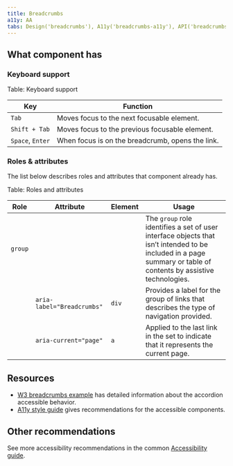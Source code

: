 ```yaml
---
title: Breadcrumbs
a11y: AA
tabs: Design('breadcrumbs'), A11y('breadcrumbs-a11y'), API('breadcrumbs-api'), Example('breadcrumbs-code'), Changelog('breadcrumbs-changelog')
---
```


## What component has

### Keyboard support

Table: Keyboard support

| Key              | Function                                         |
| ---------------- | ------------------------------------------------ |
| `Tab`            | Moves focus to the next focusable element.       |
| `Shift + Tab`    | Moves focus to the previous focusable element.   |
| `Space`, `Enter` | When focus is on the breadcrumb, opens the link. |

### Roles & attributes

The list below describes roles and attributes that component already has.

Table: Roles and attributes

| Role    | Attribute                 | Element | Usage                                                                                                                                                             |
| ------- | ------------------------- | ------- | ----------------------------------------------------------------------------------------------------------------------------------------------------------------- |
| `group` |                           |         | The `group` role identifies a set of user interface objects that isn’t intended to be included in a page summary or table of contents by assistive technologies. |
|         | `aria-label="Breadcrumbs"` | `div`   | Provides a label for the group of links that describes the type of navigation provided.                                                                             |
|         | `aria-current="page"`     | `a`     | Applied to the last link in the set to indicate that it represents the current page.                                                                              |

## Resources

- [W3 breadcrumbs example](https://www.w3.org/TR/wai-aria-practices-1.1/examples/breadcrumb/index.html) has detailed information about the accordion accessible behavior.
- [A11y style guide](https://a11y-style-guide.com/style-guide/section-navigation.html) gives recommendations for the accessible components.

## Other recommendations

See more accessibility recommendations in the common [Accessibility guide](/core-principles/a11y/a11y).

